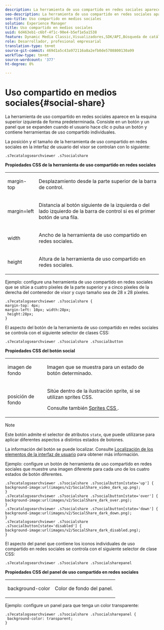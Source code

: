 ```yaml
---
description: La herramienta de uso compartido en redes sociales aparece en la esquina superior izquierda de forma predeterminada. Consiste en un botón y un panel que se expanden cuando el usuario hace clic o pulsa un botón y contiene herramientas de uso compartido individuales.
seo-description: La herramienta de uso compartido en redes sociales aparece en la esquina superior izquierda de forma predeterminada. Consiste en un botón y un panel que se expanden cuando el usuario hace clic o pulsa un botón y contiene herramientas de uso compartido individuales.
seo-title: Uso compartido en medios sociales
solution: Experience Manager
title: Uso compartido en medios sociales
uuid: 6d463eb1-c6bf-4f1c-90e4-b5ef1e5a1538
feature: Dynamic Media Classic,Visualizadores,SDK/API,Búsqueda de catálogos electrónicos
role: Desarrollador, profesional empresarial
translation-type: tm+mt
source-git-commit: 469d1a5c43a972116a8a2efb0de5708800130a99
workflow-type: tm+mt
source-wordcount: '377'
ht-degree: 0%

---
```



# Uso compartido en medios sociales{#social-share}

La herramienta de uso compartido en redes sociales aparece en la esquina superior izquierda de forma predeterminada. Consiste en un botón y un panel que se expanden cuando el usuario hace clic o pulsa un botón y contiene herramientas de uso compartido individuales.

<!--<a id="section_061E550C1C1D4DB2BD663A898895B38C"></a>-->

La posición y el tamaño de la herramienta de uso compartido en redes sociales en la interfaz de usuario del visor se controlan con lo siguiente:

```
.s7ecatalogsearchviewer .s7socialshare
```

**Propiedades CSS de la herramienta de uso compartido en redes sociales**

<table id="table_C48C56E696304C9BAFEE71BA9EA9A174"> 
 <tbody> 
  <tr> 
   <td colname="col1"> <p> <span class="codeph"> margin-top  </span> </p> </td> 
   <td colname="col2"> <p> Desplazamiento desde la parte superior de la barra de control. </p> </td> 
  </tr> 
  <tr> 
   <td colname="col1"> <p> <span class="codeph"> margin=left  </span> </p> </td> 
   <td colname="col2"> <p> Distancia al botón siguiente de la izquierda o del lado izquierdo de la barra de control si es el primer botón de una fila. </p> </td> 
  </tr> 
  <tr> 
   <td colname="col1"> <p> <span class="codeph"> width </span> </p> </td> 
   <td colname="col2"> <p> Ancho de la herramienta de uso compartido en redes sociales. </p> </td> 
  </tr> 
  <tr> 
   <td colname="col1"> <p> <span class="codeph"> height </span> </p> </td> 
   <td colname="col2"> <p>Altura de la herramienta de uso compartido en redes sociales. </p> </td> 
  </tr> 
 </tbody> 
</table>

Ejemplo: configure una herramienta de uso compartido en redes sociales que se sitúe a cuatro píxeles de la parte superior y a cinco píxeles de la derecha del contenedor de visor y cuyo tamaño sea de 28 x 28 píxeles.

```
.s7ecatalogsearchviewer .s7socialshare { 
margin-top: 4px; 
margin-left: 10px; width:28px; 
 height:28px; 
}
```

El aspecto del botón de la herramienta de uso compartido en redes sociales se controla con el siguiente selector de clases CSS:

```
.s7ecatalogsearchviewer .s7socialshare .s7socialbutton
```

**Propiedades CSS del botón social**

<table id="table_A18B6978EC304C378F5FE92DD44D138D"> 
 <tbody> 
  <tr> 
   <td colname="col1"> <p> <span class="codeph"> imagen de fondo  </span> </p> </td> 
   <td colname="col2"> <p> Imagen que se muestra para un estado de botón determinado. </p> </td> 
  </tr> 
  <tr> 
   <td colname="col1"> <p> <span class="codeph"> posición de fondo  </span> </p> </td> 
   <td colname="col2"> <p> Sitúe dentro de la ilustración sprite, si se utilizan sprites CSS. </p> <p>Consulte también <a href="../../../c-html5-s7-aem-asset-viewers/c-html5-ecatsearch-viewer-about/c-html5-ecatsearch-viewer-customizingviewer/c-html5-ecatsearch-viewer-customizingviewer.md#section-9d570f95eb2443aca74c1b02f6e89aff" format="dita" scope="local"> Sprites CSS </a>. </p> </td> 
  </tr> 
 </tbody> 
</table>

>[!NOTE]
>
>Este botón admite el selector de atributos `state`, que puede utilizarse para aplicar diferentes aspectos a distintos estados de botones.

La información del botón se puede localizar. Consulte [Localización de los elementos de la interfaz de usuario](../../../c-html5-s7-aem-asset-viewers/c-html5-ecatsearch-viewer-about/c-html5-ecatsearch-viewer-localization.md#concept-cbfc39344c494eb7b9f6a272cff0cc74) para obtener más información.

Ejemplo: configure un botón de herramienta de uso compartido en redes sociales que muestre una imagen diferente para cada uno de los cuatro estados de botón diferentes.

```
.s7ecatalogsearchviewer .s7socialshare .s7socialbutton[state='up'] { 
background-image:url(images/v2/SocialShare_video_dark_up.png); 
} 
.s7ecatalogsearchviewer .s7socialshare .s7socialbutton[state='over'] { 
background-image:url(images/v2/SocialShare_dark_over.png); 
} 
.s7ecatalogsearchviewer .s7socialshare .s7socialbutton[state='down'] { 
background-image:url(images/v2/SocialShare_dark_down.png); 
} 
.s7ecatalogsearchviewer .s7socialshare .s7socialbutton[state='disabled'] { 
background-image:url(images/v2/SocialShare_dark_disabled.png); 
}
```

El aspecto del panel que contiene los iconos individuales de uso compartido en redes sociales se controla con el siguiente selector de clase CSS:

```
.s7ecatalogsearchviewer .s7socialshare .s7socialsharepanel
```

**Propiedades CSS del panel de uso compartido en redes sociales**

<table id="table_86E777A5851F47D6A49D966E24A9A6CD"> 
 <tbody> 
  <tr> 
   <td colname="col1"> <p> <span class="codeph"> background-color  </span> </p> </td> 
   <td colname="col2"> <p>Color de fondo del panel. </p> </td> 
  </tr> 
 </tbody> 
</table>

Ejemplo: configure un panel para que tenga un color transparente:

```
.s7ecatalogsearchviewer .s7socialshare .s7socialsharepanel { 
 background-color: transparent; 
}
```

